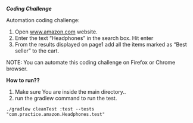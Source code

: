 **_Coding Challenge_**

Automation coding challenge:
 
 1. Open www.amazon.com website.
 2. Enter the text “Headphones” in the search box. Hit enter
 3. From the results displayed on page1 add all the items marked as “Best seller” to the cart.
 
 NOTE: You can automate this coding challenge on Firefox or Chrome browser.
 
 
 **How to run??**

1. Make sure You are inside the main directory..
2. run the gradlew command to run the test.

` ./gradlew cleanTest :test --tests "com.practice.amazon.Headphones.test"
`
